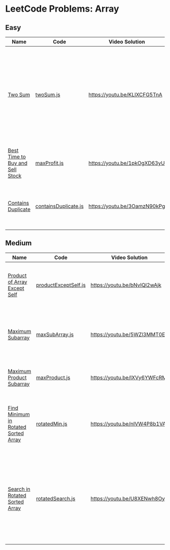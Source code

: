 # LeetCode Problems: Array

## Easy

  | Name | Code | Video Solution | Notes |
  | --- | --- | --- | --- |
  | [Two Sum](https://leetcode.com/problems/two-sum/) | [twoSum.js](./easy/twoSum.js) | https://youtu.be/KLlXCFG5TnA | use hash map to instantly check for difference value, map will add index of last occurrence of a num, don’t use same element twice; |
  | [Best Time to Buy and Sell Stock](https://leetcode.com/problems/best-time-to-buy-and-sell-stock/) | [maxProfit.js](./easy/maxProfit.js) | https://youtu.be/1pkOgXD63yU | find local min and search for local max, sliding window; |
  | [Contains Duplicate](https://leetcode.com/problems/contains-duplicate/) | [containsDuplicate.js](./easy/containsDuplicate.js) | https://youtu.be/3OamzN90kPg | hashset to get unique values in array, to check for duplicates easily |


## Medium

  | Name | Code | Video Solution | Notes |
  | --- | --- | --- | --- |
  | [Product of Array Except Self](https://leetcode.com/problems/product-of-array-except-self/) | [productExceptSelf.js](./medium/productExceptSelf.js) | https://youtu.be/bNvIQI2wAjk | make two passes, first in-order, second in-reverse, to compute products |
  | [Maximum Subarray](https://leetcode.com/problems/maximum-subarray/) | [maxSubArray.js](./medium/maxSubArray.js) | https://youtu.be/5WZl3MMT0Eg | pattern: prev subarray cant be negative, dynamic programming: compute max sum for each prefix |
  | [Maximum Product Subarray](https://leetcode.com/problems/maximum-product-subarray/) | [maxProduct.js](./medium/maxProduct.js) | https://youtu.be/lXVy6YWFcRM | dp: compute max and max-abs-val for each prefix subarr; |
  | [Find Minimum in Rotated Sorted Array](https://leetcode.com/problems/find-minimum-in-rotated-sorted-array/) | [rotatedMin.js](./medium/rotatedMin.js) | https://youtu.be/nIVW4P8b1VA | check if half of array is sorted in order to find pivot, arr is guaranteed to be in at most two sorted subarrays |
  | [Search in Rotated Sorted Array](https://leetcode.com/problems/search-in-rotated-sorted-array/) | [rotatedSearch.js](./medium/rotatedSearch.js) | https://youtu.be/U8XENwh8Oy8 | at most two sorted halfs, mid will be apart of left sorted or right sorted, if target is in range of sorted portion then search it, otherwise search other half |

